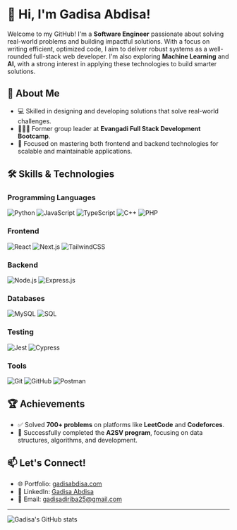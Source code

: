# 👋 Hi, I'm Gadisa Abdisa!  

Welcome to my GitHub! I'm a **Software Engineer** passionate about solving real-world problems and building impactful solutions. With a focus on writing efficient, optimized code, I aim to deliver robust systems as a well-rounded full-stack web developer.  I'm also exploring **Machine Learning** and **AI**, with a strong interest in applying these technologies to build smarter solutions.

## 🚀 About Me  
- 💻 Skilled in designing and developing solutions that solve real-world challenges. 
- 🧑‍🤝‍🧑 Former group leader at **Evangadi Full Stack Development Bootcamp**.  
- 🌟 Focused on mastering both frontend and backend technologies for scalable and maintainable applications.

## 🛠️ Skills & Technologies  

### Programming Languages  
<p>
  <img src="https://img.shields.io/badge/Python-3776AB?style=for-the-badge&logo=python&logoColor=white" alt="Python"/>
  <img src="https://img.shields.io/badge/JavaScript-F7DF1E?style=for-the-badge&logo=javascript&logoColor=black" alt="JavaScript"/>
  <img src="https://img.shields.io/badge/TypeScript-3178C6?style=for-the-badge&logo=typescript&logoColor=white" alt="TypeScript"/>
  <img src="https://img.shields.io/badge/C++-00599C?style=for-the-badge&logo=cplusplus&logoColor=white" alt="C++"/>
  <img src="https://img.shields.io/badge/PHP-777BB4?style=for-the-badge&logo=php&logoColor=white" alt="PHP"/>
</p>

### Frontend  
<p>
  <img src="https://img.shields.io/badge/React-61DAFB?style=for-the-badge&logo=react&logoColor=black" alt="React"/>
  <img src="https://img.shields.io/badge/Next.js-000000?style=for-the-badge&logo=next.js&logoColor=white" alt="Next.js"/>
  <img src="https://img.shields.io/badge/TailwindCSS-38B2AC?style=for-the-badge&logo=tailwind-css&logoColor=white" alt="TailwindCSS"/>
</p>

### Backend  
<p>
  <img src="https://img.shields.io/badge/Node.js-339933?style=for-the-badge&logo=node.js&logoColor=white" alt="Node.js"/>
  <img src="https://img.shields.io/badge/Express.js-000000?style=for-the-badge&logo=express&logoColor=white" alt="Express.js"/>
</p>

### Databases  
<p>
  <img src="https://img.shields.io/badge/MySQL-4479A1?style=for-the-badge&logo=mysql&logoColor=white" alt="MySQL"/>
  <img src="https://img.shields.io/badge/SQL-4479A1?style=for-the-badge&logo=microsoft-sql-server&logoColor=white" alt="SQL"/>
</p>

### Testing  
<p>
  <img src="https://img.shields.io/badge/Jest-C21325?style=for-the-badge&logo=jest&logoColor=white" alt="Jest"/>
  <img src="https://img.shields.io/badge/Cypress-17202C?style=for-the-badge&logo=cypress&logoColor=white" alt="Cypress"/>
</p>

### Tools  
<p>
  <img src="https://img.shields.io/badge/Git-F05032?style=for-the-badge&logo=git&logoColor=white" alt="Git"/>
  <img src="https://img.shields.io/badge/GitHub-181717?style=for-the-badge&logo=github&logoColor=white" alt="GitHub"/>
  <img src="https://img.shields.io/badge/Postman-FF6C37?style=for-the-badge&logo=postman&logoColor=white" alt="Postman"/>
</p>

## 🏆 Achievements  
- ✅ Solved **700+ problems** on platforms like **LeetCode** and **Codeforces**.   
- 🏅 Successfully completed the **A2SV program**, focusing on data structures, algorithms, and development.  

## 📫 Let's Connect!  
- 🌐 Portfolio: [gadisabdisa.com](https://gadisabdisa.com/)
- 💼 LinkedIn: [Gadisa Abdisa](https://www.linkedin.com/in/gadisa-abdisa/)
- 📧 Email: [gadisadiriba25@gmail.com](mailto:gadisadiriba25@gmail.com)

---

![Gadisa's GitHub stats](https://github-readme-stats.vercel.app/api?username=Gadisa21&show_icons=true&theme=radical&cache_seconds=3600)  
